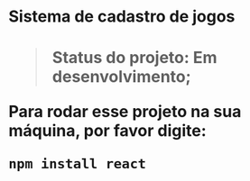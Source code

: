 <h1>Sistema de cadastro de jogos<h1>

>Status do projeto: Em desenvolvimento;

Para rodar esse projeto na sua máquina, por favor digite:

```
npm install react
```
